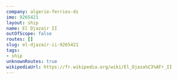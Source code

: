 ```yaml
---
company: algerie-ferries-dz
imo: 9265421
layout: ship
name: El Djazair II
outOfScope: false
routes: []
slug: el-djazair-ii-9265421
tags:
- ship
unknownRoutes: true
wikipediaUrl: https://fr.wikipedia.org/wiki/El_Djaza%C3%AFr_II
---
```


